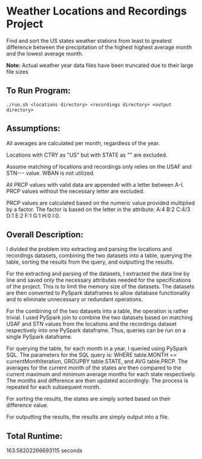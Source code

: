 # Weather Locations and Recordings Project

Find and sort the US states weather stations from least to greatest difference between the precipitation of the highest highest average month and the lowest average month.

**Note:** Actual weather year data files have been truncated due to their large file sizes

## To Run Program:
```./run.sh <locations directory> <recordings directory> <output directory>```

## Assumptions:
All averages are calculated per month, regardless of the year.

Locations with CTRY as "US" but with STATE as "" are excluded.

Assume matching of locations and recordings only relies on the USAF and STN--- value. WBAN is not utilized.

All PRCP values with valid data are appended with a letter between A-I. PRCP values without the necessary letter are excluded.

PRCP values are calculated based on the numeric value provided multiplied by a factor. The factor is based on the letter in the attribute: A:4 B:2 C:4/3 D:1 E:2 F:1 G:1 H:0 I:0.

## Overall Description:
I divided the problem into extracting and parsing the locations and recordings datasets, combining the two datasets into a table, querying the table, sorting the results from the query, and outputting the results.

For the extracting and parsing of the datasets, I extracted the data line by line and saved only the necessary attributes needed for the specifications of the project. This is to limit the memory size of the datasets. The datasets are then converted to PySpark dataframes to allow database functionality and to eliminate unnecessary or redundant operations.

For the combining of the two datasets into a table, the operation is rather trivial. I used PySpark join to combine the two datasets based on matching USAF and STN values from the locations and the recordings dataset respectively into one PySpark dataframe. Thus, queries can be run on a single PySpark dataframe.

For querying the table, for each month in a year, I queried using PySpark SQL. The parameters for the SQL query is: WHERE table.MONTH == currentMonthIteration, GROUPBY table.STATE, and AVG table.PRCP. The averages for the current month of the states are then compared to the current maximum and minimum average months for each state respectively. The months and difference are then updated accordingly. The process is repeated for each subsequent month.

For sorting the results, the states are simply sorted based on their difference value.

For outputting the results, the results are simply output into a file.

## Total Runtime:
163.58202266693115 seconds
